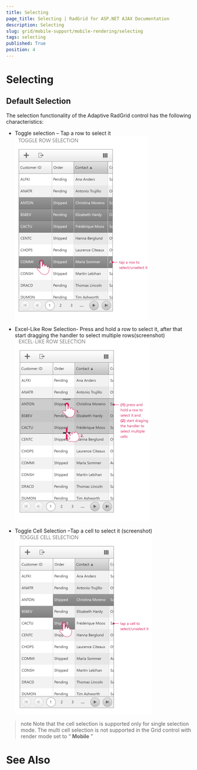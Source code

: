 ```yaml
---
title: Selecting
page_title: Selecting | RadGrid for ASP.NET AJAX Documentation
description: Selecting
slug: grid/mobile-support/mobile-rendering/selecting
tags: selecting
published: True
position: 4
---
```


# Selecting





## Default Selection

The selection functionality of the Adaptive RadGrid control has the following characteristics:

* Toggle selection – Tap a row to select it
![adaptive grid Selecting 1](images/adaptive_grid_Selecting1.png)

* Excel-Like Row Selection- Press and hold a row to select it, after that start dragging the handler to select multiple rows(screenshot)![adaptive grid Selecting 3](images/adaptive_grid_Selecting3.png)

* Toggle Cell Selection –Tap a cell to select it (screenshot)
![adaptive grid Selecting 2](images/adaptive_grid_Selecting2.png)

>note Note that the cell selection is supported only for single selection mode. The multi cell selection is not supported in the Grid control with render mode set to “ **Mobile** ”
>


# See Also
